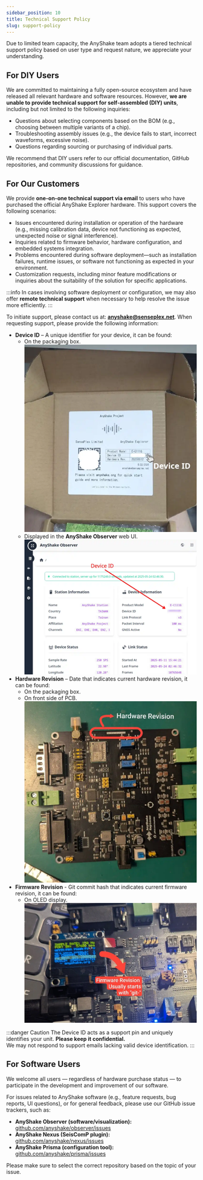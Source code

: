 ```yaml
---
sidebar_position: 10
title: Technical Support Policy
slug: support-policy
---
```


Due to limited team capacity, the AnyShake team adopts a tiered technical support policy based on user type and request nature, we appreciate your understanding.

## For DIY Users

We are committed to maintaining a fully open-source ecosystem and have released all relevant hardware and software resources. However, **we are unable to provide technical support for self-assembled (DIY) units**, including but not limited to the following inquiries:

- Questions about selecting components based on the BOM (e.g., choosing between multiple variants of a chip).
- Troubleshooting assembly issues (e.g., the device fails to start, incorrect waveforms, excessive noise).
- Questions regarding sourcing or purchasing of individual parts.

We recommend that DIY users refer to our official documentation, GitHub repositories, and community discussions for guidance.

## For Our Customers

We provide **one-on-one technical support via email** to users who have purchased the official AnyShake Explorer hardware. This support covers the following scenarios:

- Issues encountered during installation or operation of the hardware (e.g., missing calibration data, device not functioning as expected, unexpected noise or signal interference).
- Inquiries related to firmware behavior, hardware configuration, and embedded systems integration.
- Problems encountered during software deployment—such as installation failures, runtime issues, or software not functioning as expected in your environment.
- Customization requests, including minor feature modifications or inquiries about the suitability of the solution for specific applications.

:::info
In cases involving software deployment or configuration, we may also offer **remote technical support** when necessary to help resolve the issue more efficiently.
:::

To initiate support, please contact us at: **[anyshake@senseplex.net](mailto:anyshake@senseplex.net)**. When requesting support, please provide the following information:

- **Device ID** – A unique identifier for your device, it can be found:
    - On the packaging box.
      ![Device ID on Packaging](img/support-policy/get-device-id-from-package.webp)
    - Displayed in the **AnyShake Observer** web UI.
      ![Device ID in AnyShake Observer](img/support-policy/get-device-id-from-observer.webp)
- **Hardware Revision** – Date that indicates current hardware revision, it can be found:
    - On the packaging box.
    - On front side of PCB.
      ![Hardware Revision on PCB](img/support-policy/get-hardware-revision-on-pcb.webp)
- **Firmware Revision** - Git commit hash that indicates current firmware revision, it can be found:
    - On OLED display.
      ![Firmware Revision on OLED](img/support-policy/get-firmware-revision-on-oled.webp)

:::danger Caution
The Device ID acts as a support pin and uniquely identifies your unit. **Please keep it confidential.**  
We may not respond to support emails lacking valid device identification.
:::

## For Software Users

We welcome all users — regardless of hardware purchase status — to participate in the development and improvement of our software.

For issues related to AnyShake software (e.g., feature requests, bug reports, UI questions), or for general feedback, please use our GitHub issue trackers, such as:

- **AnyShake Observer (software/visualization):**  
  [github.com/anyshake/observer/issues](https://github.com/anyshake/observer/issues)
- **AnyShake Nexus (SeisComP plugin):**  
  [github.com/anyshake/nexus/issues](https://github.com/anyshake/nexus/issues)
- **AnyShake Prisma (configuration tool):**  
  [github.com/anyshake/prisma/issues](https://github.com/anyshake/prisma/issues)

Please make sure to select the correct repository based on the topic of your issue.
